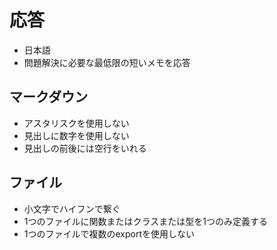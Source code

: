 # 応答

- 日本語
- 問題解決に必要な最低限の短いメモを応答

## マークダウン

- アスタリスクを使用しない
- 見出しに数字を使用しない
- 見出しの前後には空行をいれる

## ファイル

- 小文字でハイフンで繋ぐ
- 1つのファイルに関数またはクラスまたは型を1つのみ定義する
- 1つのファイルで複数のexportを使用しない
